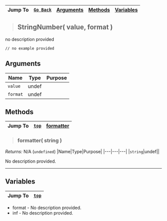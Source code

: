 |Jump To|[`Go Back`]()|[Arguments](#arguments)|[Methods](#methods)|[Variables](#variables)|
|---|---|---|---|---|
>## StringNumber( value, format )
no description provided
```GML
// no example provided
```
## Arguments
|Name|Type|Purpose|
|---|---|---|
|`value`|undef||
|`format`|undef||
## Methods
|Jump To|[`top`](#)|[formatter](#formatter-string-)|
|---|---|---|
> ### formatter( string )
*Returns:* N/A (`undefined`)
|Name|Type|Purpose|
|---|---|---|
|`string`|undef||

No description provided.
***
## Variables
|Jump To|[`top`](#)|
|---|---|

* format - No description provided.
* inf - No description provided.

